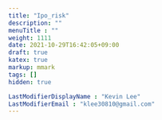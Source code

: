 ```yaml
---
title: "Ipo_risk"
description: ""
menuTitle : ""
weight: 1111
date: 2021-10-29T16:42:05+09:00
draft: true
katex: true
markup: mmark
tags: []
hidden: true

LastModifierDisplayName : "Kevin Lee"
LastModifierEmail : "klee30810@gmail.com"
---
```



